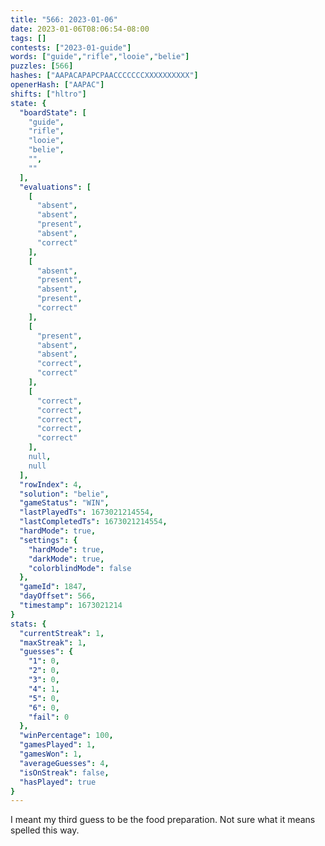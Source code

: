 ```yaml
---
title: "566: 2023-01-06"
date: 2023-01-06T08:06:54-08:00
tags: []
contests: ["2023-01-guide"]
words: ["guide","rifle","looie","belie"]
puzzles: [566]
hashes: ["AAPACAPAPCPAACCCCCCCXXXXXXXXXX"]
openerHash: ["AAPAC"]
shifts: ["hltro"]
state: {
  "boardState": [
    "guide",
    "rifle",
    "looie",
    "belie",
    "",
    ""
  ],
  "evaluations": [
    [
      "absent",
      "absent",
      "present",
      "absent",
      "correct"
    ],
    [
      "absent",
      "present",
      "absent",
      "present",
      "correct"
    ],
    [
      "present",
      "absent",
      "absent",
      "correct",
      "correct"
    ],
    [
      "correct",
      "correct",
      "correct",
      "correct",
      "correct"
    ],
    null,
    null
  ],
  "rowIndex": 4,
  "solution": "belie",
  "gameStatus": "WIN",
  "lastPlayedTs": 1673021214554,
  "lastCompletedTs": 1673021214554,
  "hardMode": true,
  "settings": {
    "hardMode": true,
    "darkMode": true,
    "colorblindMode": false
  },
  "gameId": 1847,
  "dayOffset": 566,
  "timestamp": 1673021214
}
stats: {
  "currentStreak": 1,
  "maxStreak": 1,
  "guesses": {
    "1": 0,
    "2": 0,
    "3": 0,
    "4": 1,
    "5": 0,
    "6": 0,
    "fail": 0
  },
  "winPercentage": 100,
  "gamesPlayed": 1,
  "gamesWon": 1,
  "averageGuesses": 4,
  "isOnStreak": false,
  "hasPlayed": true
}
---
```

<!-- more -->
I meant my third guess to be the food preparation. Not sure what it means spelled this way. 
